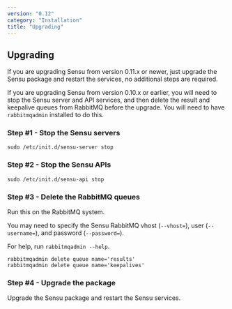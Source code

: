 ```yaml
---
version: "0.12"
category: "Installation"
title: "Upgrading"
---
```


## Upgrading

If you are upgrading Sensu from version 0.11.x or newer, just upgrade
the Sensu package and restart the services, no additional steps are
required.

If you are upgrading Sensu from version 0.10.x or earlier, you will
need to stop the Sensu server and API services, and then delete the
result and keepalive queues from RabbitMQ before the upgrade. You will
need to have `rabbitmqadmin` installed to do this.

### Step #1 - Stop the Sensu servers

``` shell
sudo /etc/init.d/sensu-server stop
```

### Step #2 - Stop the Sensu APIs

``` shell
sudo /etc/init.d/sensu-api stop
```

### Step #3 - Delete the RabbitMQ queues

Run this on the RabbitMQ system.

You may need to specify the Sensu RabbitMQ vhost (`--vhost=`), user
(`--username=`), and password (`--password=`).

For help, run `rabbitmqadmin --help`.

``` shell
rabbitmqadmin delete queue name='results'
rabbitmqadmin delete queue name='keepalives'
```

### Step #4 - Upgrade the package

Upgrade the Sensu package and restart the Sensu services.
